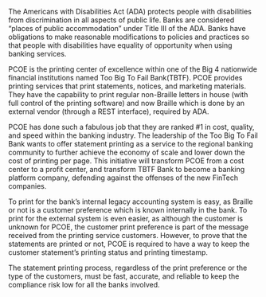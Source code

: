 The Americans with Disabilities Act (ADA) protects people with disabilities from discrimination in all aspects of public life.  Banks are considered “places of public accommodation” under Title III of the ADA.  Banks have obligations to make reasonable modifications to policies and practices so that people with disabilities have equality of opportunity when using banking services.  

PCOE is the printing center of excellence within one of the Big 4 nationwide financial institutions named Too Big To Fail Bank(TBTF).  PCOE provides printing services that print statements, notices, and marketing materials. They have the capability to print regular non-Braille letters in house (with full control of the printing software) and now Braille which is done by an external vendor (through a REST interface), required by ADA.  

PCOE has done such a fabulous job that they are ranked #1 in cost, quality, and speed within the banking industry.  The leadership of the Too Big To Fail Bank wants to offer statement printing as a service to the regional banking community to further achieve the economy of scale and lower down the cost of printing per page.  This initiative will transform PCOE from a cost center to a profit center, and transform TBTF Bank to become a banking platform company, defending against the offenses of the new FinTech companies.

To print for the bank’s internal legacy accounting system is easy, as Braille or not is a customer preference which is known internally in the bank.  To print for the external system is even easier, as although the customer is unknown for PCOE, the customer print preference is part of the message received from the printing service customers.  However, to prove that the statements are printed or not, PCOE is required to have a way to keep the customer statement’s printing status and printing timestamp.

The statement printing process, regardless of the print preference or the type of the customers, must be fast, accurate, and reliable to keep the compliance risk low for all the banks involved.
